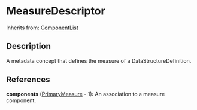 
# MeasureDescriptor

Inherits from: [ComponentList](../Base/ComponentList.md)



## Description

A metadata concept that defines the measure of a DataStructureDefinition.




## References

**components** ([PrimaryMeasure](PrimaryMeasure.md) - 1): An association to a measure component.




